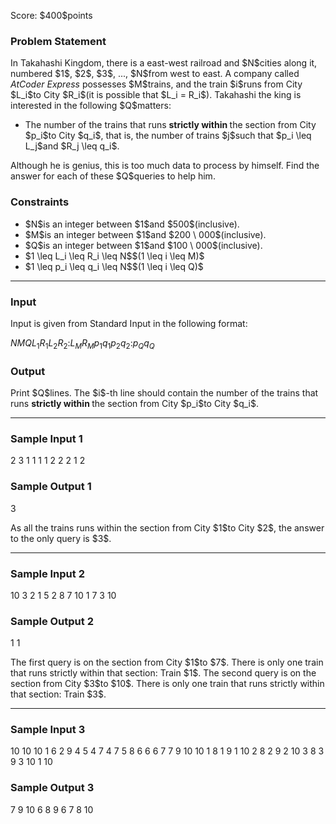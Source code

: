
<div>

<span>

<span>

<p>
Score: $400$points
</p>

<div>

<section>

### **Problem Statement**

<p>
In Takahashi Kingdom, there is a east-west railroad and $N$cities along it, numbered $1$, $2$, $3$, ..., $N$from west to east.
A company called 
<em>
AtCoder Express
</em>
possesses $M$trains, and the train $i$runs from City $L_i$to City $R_i$(it is possible that $L_i = R_i$).
Takahashi the king is interested in the following $Q$matters:
</p>

<ul>

<li>
The number of the trains that runs 
<strong>
strictly within
</strong>
the section from City $p_i$to City $q_i$, that is, the number of trains $j$such that $p_i \leq L_j$and $R_j \leq q_i$.
</li>

</ul>

<p>
Although he is genius, this is too much data to process by himself. Find the answer for each of these $Q$queries to help him.
</p>

</section>

</div>

<div>

<section>

### **Constraints**

<ul>

<li>
$N$is an integer between $1$and $500$(inclusive).
</li>

<li>
$M$is an integer between $1$and $200 \ 000$(inclusive).
</li>

<li>
$Q$is an integer between $1$and $100 \ 000$(inclusive).
</li>

<li>
$1 \leq L_i \leq R_i \leq N$$(1 \leq i \leq M)$
</li>

<li>
$1 \leq p_i \leq q_i \leq N$$(1 \leq i \leq Q)$
</li>

</ul>

</section>

</div>

---

<div>

<div>

<section>

### **Input**

<p>
Input is given from Standard Input in the following format:
</p>

<div>

$N$$M$$Q$$L_1$$R_1$$L_2$$R_2$$:$$L_M$$R_M$$p_1$$q_1$$p_2$$q_2$$:$$p_Q$$q_Q$
</div>

</section>

</div>

<div>

<section>

### **Output**

<p>
Print $Q$lines. The $i$-th line should contain the number of the trains that runs 
<strong>
strictly within
</strong>
the section from City $p_i$to City $q_i$.
</p>

</section>

</div>

</div>

---

<div>

<section>

### **Sample Input 1**

<div>

2 3 1
1 1
1 2
2 2
1 2

</div>

</section>

</div>

<div>

<section>

### **Sample Output 1**

<div>

3

</div>

<p>
As all the trains runs within the section from City $1$to City $2$, the answer to the only query is $3$.
</p>

</section>

</div>

---

<div>

<section>

### **Sample Input 2**

<div>

10 3 2
1 5
2 8
7 10
1 7
3 10

</div>

</section>

</div>

<div>

<section>

### **Sample Output 2**

<div>

1
1

</div>

<p>
The first query is on the section from City $1$to $7$. There is only one train that runs strictly within that section: Train $1$.
The second query is on the section from City $3$to $10$. There is only one train that runs strictly within that section: Train $3$.
</p>

</section>

</div>

---

<div>

<section>

### **Sample Input 3**

<div>

10 10 10
1 6
2 9
4 5
4 7
4 7
5 8
6 6
6 7
7 9
10 10
1 8
1 9
1 10
2 8
2 9
2 10
3 8
3 9
3 10
1 10

</div>

</section>

</div>

<div>

<section>

### **Sample Output 3**

<div>

7
9
10
6
8
9
6
7
8
10

</div>

</section>

</div>

</span>

</span>

</div>
